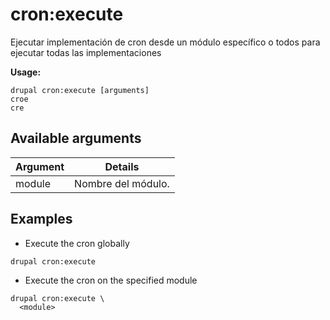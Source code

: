 # cron:execute
Ejecutar implementación de cron desde un módulo específico o todos para ejecutar todas las implementaciones

**Usage:**
```
drupal cron:execute [arguments]
croe
cre
```

## Available arguments
Argument | Details
---------|-------------
module | Nombre del módulo.

## Examples
* Execute the cron globally
```
drupal cron:execute
```
* Execute the cron on the specified module
```
drupal cron:execute \
  <module>
```

